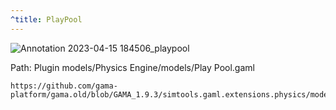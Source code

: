 ```yaml
---
^title: PlayPool
---
```


![Annotation 2023-04-15 184506_playpool](https://user-images.githubusercontent.com/4437331/232238771-6cdcfb07-f41b-497d-a335-89e6281a655a.png)

Path: Plugin models/Physics Engine/models/Play Pool.gaml

```gaml reference
https://github.com/gama-platform/gama.old/blob/GAMA_1.9.3/simtools.gaml.extensions.physics/models/Physics%20Engine/models/Play%20Pool.gaml
```

